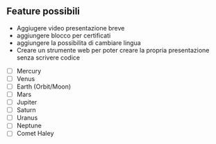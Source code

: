 
## Feature possibili
* Aggiugere video presentazione breve
* aggiungere blocco per certificati
* aggiungere la possibilita di cambiare lingua
* Creare un strumente web per poter creare la propria presentazione senza scrivere codice 



- [ ] Mercury
- [ ] Venus
- [ ] Earth (Orbit/Moon)
- [ ] Mars
- [ ] Jupiter
- [ ] Saturn
- [ ] Uranus
- [ ] Neptune
- [ ] Comet Haley
